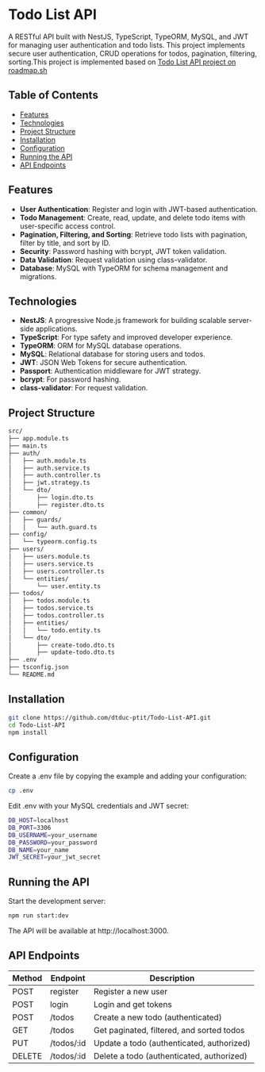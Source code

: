 # Todo List API

A RESTful API built with NestJS, TypeScript, TypeORM, MySQL, and JWT for managing user authentication and todo lists. This project implements secure user authentication, CRUD operations for todos, pagination, filtering, sorting.This project is implemented based on [Todo List API project on roadmap.sh](https://roadmap.sh/projects/todo-list-api)

## Table of Contents

- [Features](#features)
- [Technologies](#technologies)
- [Project Structure](#project-structure)
- [Installation](#installation)
- [Configuration](#configuration)
- [Running the API](#running-the-api)
- [API Endpoints](#api-endpoints)

## Features

- **User Authentication**: Register and login with JWT-based authentication.
- **Todo Management**: Create, read, update, and delete todo items with user-specific access control.
- **Pagination, Filtering, and Sorting**: Retrieve todo lists with pagination, filter by title, and sort by ID.
- **Security**: Password hashing with bcrypt, JWT token validation.
- **Data Validation**: Request validation using class-validator.
- **Database**: MySQL with TypeORM for schema management and migrations.

## Technologies

- **NestJS**: A progressive Node.js framework for building scalable server-side applications.
- **TypeScript**: For type safety and improved developer experience.
- **TypeORM**: ORM for MySQL database operations.
- **MySQL**: Relational database for storing users and todos.
- **JWT**: JSON Web Tokens for secure authentication.
- **Passport**: Authentication middleware for JWT strategy.
- **bcrypt**: For password hashing.
- **class-validator**: For request validation.

## Project Structure

```bash
src/
├── app.module.ts
├── main.ts
├── auth/
│   ├── auth.module.ts
│   ├── auth.service.ts
│   ├── auth.controller.ts
│   ├── jwt.strategy.ts
│   └── dto/
│       ├── login.dto.ts
│       ├── register.dto.ts
├── common/
│   ├── guards/
│   │   └── auth.guard.ts
├── config/
│   └── typeorm.config.ts
├── users/
│   ├── users.module.ts
│   ├── users.service.ts
│   ├── users.controller.ts
│   └── entities/
│       └── user.entity.ts
├── todos/
│   ├── todos.module.ts
│   ├── todos.service.ts
│   ├── todos.controller.ts
│   ├── entities/
│   │   └── todo.entity.ts
│   └── dto/
│       ├── create-todo.dto.ts
│       ├── update-todo.dto.ts
├── .env
├── tsconfig.json
└── README.md
```

## Installation

```bash
git clone https://github.com/dtduc-ptit/Todo-List-API.git
cd Todo-List-API
npm install
```
## Configuration

Create a .env file by copying the example and adding your configuration:

```bash
cp .env
```
Edit .env with your MySQL credentials and JWT secret:

```bash
DB_HOST=localhost
DB_PORT=3306
DB_USERNAME=your_username
DB_PASSWORD=your_password
DB_NAME=your_name
JWT_SECRET=your_jwt_secret
```

## Running the API

Start the development server:

```bash
npm run start:dev
```
The API will be available at http://localhost:3000.

## API Endpoints

| Method | Endpoint       | Description                               |
| ------ | -------------- | ----------------------------------------- |
| POST   | register | Register a new user                       |
| POST   | login    | Login and get tokens                      |
| POST   | /todos         | Create a new todo (authenticated)         |
| GET    | /todos         | Get paginated, filtered, and sorted todos |
| PUT    | /todos/:id    | Update a todo (authenticated, authorized) |
| DELETE | /todos/:id    | Delete a todo (authenticated, authorized) |
